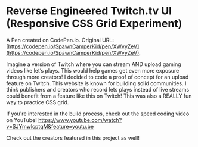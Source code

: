 # Reverse Engineered Twitch.tv UI  (Responsive CSS Grid Experiment)

A Pen created on CodePen.io. Original URL: [https://codepen.io/SpawnCamperKid/pen/XWvyZeV](https://codepen.io/SpawnCamperKid/pen/XWvyZeV).

Imagine a version of Twitch where you can stream AND upload gaming videos like let’s plays. This would help games get even more exposure through more creators! I decided to code a proof of concept for an upload feature on Twitch. This website is known for building solid communities. I think publishers and creators who record lets plays instead of live streams could benefit from a feature like this on Twitch!
This was also a REALLY fun way to practice CSS grid.

If you're interested in the build process, check out the speed coding video on YouTube! https://www.youtube.com/watch?v=SJYmwlcptqM&feature=youtu.be

Check out the creators featured in this project as well! 